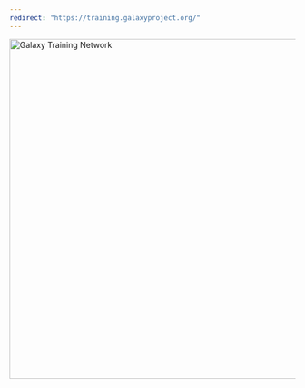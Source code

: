 ```yaml
---
redirect: "https://training.galaxyproject.org/"
---
```

<img src="/images/galaxy-logos/GTNLogoTrans1000.png" class="img-fluid" alt="Galaxy Training Network" width="600" />
